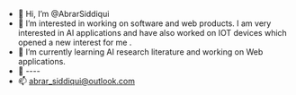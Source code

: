 - 👋 Hi, I’m @AbrarSiddiqui
- 👀 I’m interested in working on software and web products. I am very interested in AI applications and have also worked on IOT devices which opened a new interest for me .
- 🌱 I’m currently learning AI research literature and working on Web applications.
- 💞️ ---- 
- 📫 abrar_siddiqui@outlook.com

<!---
AbrarSiddiqui/AbrarSiddiqui is a ✨ special ✨ repository because its `README.md` (this file) appears on your GitHub profile.
You can click the Preview link to take a look at your changes.
--->
